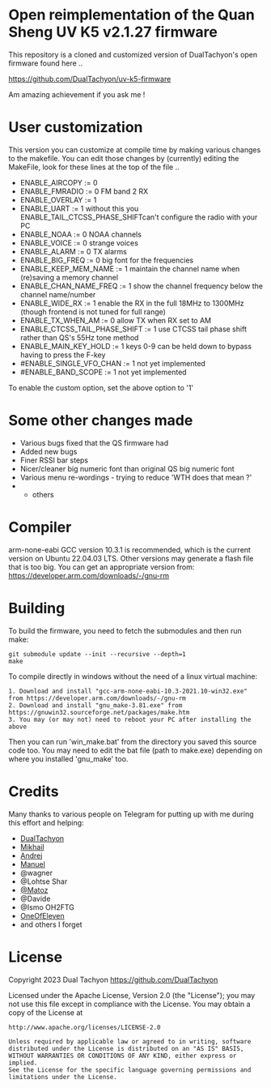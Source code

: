 # Open reimplementation of the Quan Sheng UV K5 v2.1.27 firmware

This repository is a cloned and customized version of DualTachyon's open firmware found here ..

https://github.com/DualTachyon/uv-k5-firmware

Am amazing achievement if you ask me !

# User customization

This version you can customize at compile time by making various changes to the makefile.
You can edit those changes by (currently) editing the MakeFile, look for these lines at the top of the file ..

* ENABLE_AIRCOPY                := 0
* ENABLE_FMRADIO                := 0       FM band 2 RX
* ENABLE_OVERLAY                := 1
* ENABLE_UART                   := 1       without this you ENABLE_TAIL_CTCSS_PHASE_SHIFTcan't configure the radio with your PC
* ENABLE_NOAA                   := 0       NOAA channels
* ENABLE_VOICE                  := 0       strange voices
* ENABLE_ALARM                  := 0       TX alarms
* ENABLE_BIG_FREQ               := 0       big font for the frequencies
* ENABLE_KEEP_MEM_NAME          := 1       maintain the channel name when (re)saving a memory channel
* ENABLE_CHAN_NAME_FREQ         := 1       show the channel frequency below the channel name/number
* ENABLE_WIDE_RX                := 1       enable the RX in the full 18MHz to 1300MHz (though frontend is not tuned for full range)
* ENABLE_TX_WHEN_AM             := 0       allow TX when RX set to AM
* ENABLE_CTCSS_TAIL_PHASE_SHIFT := 1       use CTCSS tail phase shift rather than QS's 55Hz tone method 
* ENABLE_MAIN_KEY_HOLD          := 1       keys 0-9 can be held down to bypass having to press the F-key
* #ENABLE_SINGLE_VFO_CHAN       := 1       not yet implemented
* #ENABLE_BAND_SCOPE            := 1       not yet implemented

To enable the custom option, set the above option to '1'

# Some other changes made

* Various bugs fixed that the QS firmware had
* Added new bugs
* Finer RSSI bar steps
* Nicer/cleaner big numeric font than original QS big numeric font
* Various menu re-wordings - trying to reduce 'WTH does that mean ?'
* + others

# Compiler

arm-none-eabi GCC version 10.3.1 is recommended, which is the current version on Ubuntu 22.04.03 LTS.
Other versions may generate a flash file that is too big.
You can get an appropriate version from: https://developer.arm.com/downloads/-/gnu-rm

# Building

To build the firmware, you need to fetch the submodules and then run make:
```
git submodule update --init --recursive --depth=1
make
```

To compile directly in windows without the need of a linux virtual machine:

```
1. Download and install "gcc-arm-none-eabi-10.3-2021.10-win32.exe" from https://developer.arm.com/downloads/-/gnu-rm
2. Download and install "gnu_make-3.81.exe" from https://gnuwin32.sourceforge.net/packages/make.htm
3. You may (or may not) need to reboot your PC after installing the above
```

Then you can run 'win_make.bat' from the directory you saved this source code too.
You may need to edit the bat file (path to make.exe) depending on where you installed 'gnu_make' too.

# Credits

Many thanks to various people on Telegram for putting up with me during this effort and helping:

* [DualTachyon](https://github.com/DualTachyon)
* [Mikhail](https://github.com/fagci)
* [Andrej](https://github.com/Tunas1337)
* [Manuel](https://github.com/manujedi)
* @wagner
* @Lohtse Shar
* [@Matoz](https://github.com/spm81)
* @Davide
* @Ismo OH2FTG
* [OneOfEleven](https://github.com/OneOfEleven)
* and others I forget

# License

Copyright 2023 Dual Tachyon
https://github.com/DualTachyon

Licensed under the Apache License, Version 2.0 (the "License");
you may not use this file except in compliance with the License.
You may obtain a copy of the License at

    http://www.apache.org/licenses/LICENSE-2.0

    Unless required by applicable law or agreed to in writing, software
    distributed under the License is distributed on an "AS IS" BASIS,
    WITHOUT WARRANTIES OR CONDITIONS OF ANY KIND, either express or implied.
    See the License for the specific language governing permissions and
    limitations under the License.

